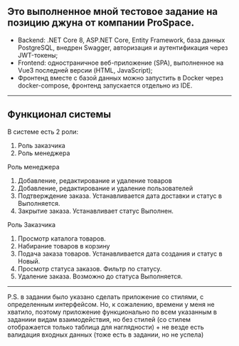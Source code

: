 ## Это выполненное мной тестовое задание на позицию джуна от компании ProSpace.

- Backend: .NET Core 8, ASP.NET Core, Entity Framework, база данных PostgreSQL, внедрен Swagger, авторизация и аутентификация через JWT-токены;
- Frontend: одностраничное веб-приложение (SPA), выполненное на Vue3 последней версии (HTML, JavaScript);
- Фронтенд вместе с базой данных можно запустить в Docker через docker-compose, фронтенд запускается отдельно из IDE.
_______________________________________________________________________________________________________________________________________________________________

## Функционал системы
  
В системе есть 2 роли:
1.	Роль заказчика
2.	Роль менеджера

Роль менеджера

1.	Добавление, редактирование и удаление товаров
2.	Добавление, редактирование и удаление пользователей
3.	Подтверждение заказа. Устанавливается дата доставки и статус в Выполняется.
4.	Закрытие заказа. Устанавливает статус Выполнен.

Роль Заказчика

1.	Просмотр каталога товаров.
2.	Набирание товаров в корзину
3.	Подача заказа товаров. Устанавливается дата создания и статус в Новый.
4.	Просмотр статуса заказов. Фильтр по статусу.
5.	Удаление заказа. Возможно до статуса Выполняется.

_______________________________________________________________________________________________________________________________________________________________

P.S. в задании было указано сделать приложение со стилями, с определенным интерфейсом. 
Но, к сожалению, времени у меня не хватило, поэтому приложение функционально по всем указанным в заданиии видам взаимодействия, но без стилей 
(со стилем отображается только таблица для наглядности) + не везде есть валидация входных данных (тоже есть в задании, но не успела)
